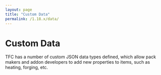 ```yaml
---
layout: page
title: "Custom Data"
permalink: /1.18.x/data/
---
```


# Custom Data

TFC has a number of custom JSON data types defined, which allow pack makers and addon developers to add new properties to items, such as heating, forging, etc.